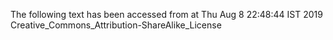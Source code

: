 The following text has been accessed from at Thu Aug 8 22:48:44 IST 2019
Creative_Commons_Attribution-ShareAlike_License
